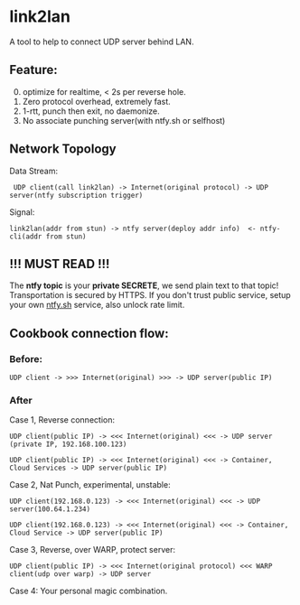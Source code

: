 # link2lan

A tool to help to connect UDP server behind LAN.

## Feature:
0. optimize for realtime, < 2s per reverse hole.
1. Zero protocol overhead, extremely fast.
2. 1-rtt, punch then exit, no daemonize.
4. No associate punching server(with ntfy.sh or selfhost)

## Network Topology

Data Stream:
```
 UDP client(call link2lan) -> Internet(original protocol) -> UDP server(ntfy subscription trigger)
```
Signal:
```
link2lan(addr from stun) -> ntfy server(deploy addr info)  <- ntfy-cli(addr from stun)
```

## !!! MUST READ !!!
The **ntfy topic** is your **private SECRETE**, we send plain text to that topic! Transportation is secured by HTTPS. If you don't trust public service, setup your own [ntfy.sh](https://docs.ntfy.sh/install/#general-steps) service, also unlock rate limit.

## Cookbook connection flow:

### Before:
```
UDP client -> >>> Internet(original) >>> -> UDP server(public IP)
```
### After

Case 1, Reverse connection:
```
UDP client(public IP) -> <<< Internet(original) <<< -> UDP server (private IP, 192.168.100.123)
```
```
UDP client(public IP) -> <<< Internet(original) <<< -> Container, Cloud Services -> UDP server(public IP)
```
Case 2, Nat Punch, experimental, unstable:
```
UDP client(192.168.0.123) -> <<< Internet(original) <<< -> UDP server(100.64.1.234)
```
```
UDP client(192.168.0.123) -> <<< Internet(original) <<< -> Container, Cloud Service -> UDP server(public IP)
```
Case 3, Reverse, over WARP, protect server:
```
UDP client(public IP) -> <<< Internet(original protocol) <<< WARP client(udp over warp) -> UDP server
```
Case 4: Your personal magic combination.
